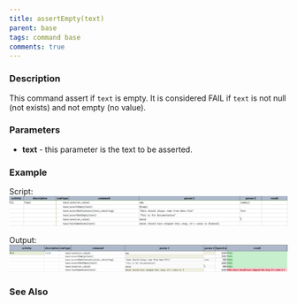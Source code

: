 ```yaml
---
title: assertEmpty(text)
parent: base
tags: command base
comments: true
---
```



### Description
This command assert if `text` is empty.  It is considered FAIL if `text` is not null (not exists) and not empty 
(no value).


### Parameters
- **text** \- this parameter is the text to be asserted.


### Example
Script:<br/>
![script](image/assertEmpty_01.png)

Output:<br/>
![output](image/assertEmpty_02.png)


### See Also
